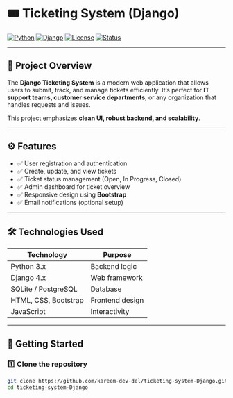 # 🎟️ Ticketing System (Django)

[![Python](https://img.shields.io/badge/Python-3.11-blue)](https://www.python.org/)
[![Django](https://img.shields.io/badge/Django-4.x-green)](https://www.djangoproject.com/)
[![License](https://img.shields.io/badge/License-MIT-yellow)](LICENSE)
[![Status](https://img.shields.io/badge/Status-Completed-brightgreen)]()

---

## 📌 Project Overview
The **Django Ticketing System** is a modern web application that allows users to submit, track, and manage tickets efficiently. It’s perfect for **IT support teams, customer service departments**, or any organization that handles requests and issues.

This project emphasizes **clean UI, robust backend, and scalability**.

---

## ⚙️ Features
- ✅ User registration and authentication  
- ✅ Create, update, and view tickets  
- ✅ Ticket status management (Open, In Progress, Closed)  
- ✅ Admin dashboard for ticket overview  
- ✅ Responsive design using **Bootstrap**  
- ✅ Email notifications (optional setup)  

---

## 🛠️ Technologies Used
| Technology | Purpose |
|------------|---------|
| Python 3.x | Backend logic |
| Django 4.x | Web framework |
| SQLite / PostgreSQL | Database |
| HTML, CSS, Bootstrap | Frontend design |
| JavaScript | Interactivity |

---

## 🚀 Getting Started

### 1️⃣ Clone the repository
```bash
git clone https://github.com/kareem-dev-del/ticketing-system-Django.git
cd ticketing-system-Django
